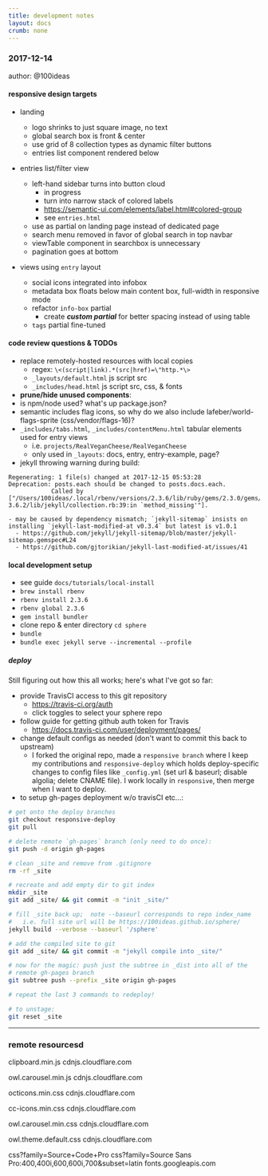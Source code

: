 ```yaml
---
title: development notes
layout: docs
crumb: none
---
```


### 2017-12-14
author: @100ideas

#### responsive design targets
- landing
  - logo shrinks to just square image, no text
  - global search box is front & center
  - use grid of 8 collection types as dynamic filter buttons
  - entries list component rendered below

- entries list/filter view
  - left-hand sidebar turns into button cloud
    + in progress
    - turn into narrow stack of colored labels
    - https://semantic-ui.com/elements/label.html#colored-group
    - see `entries.html`
  - use as partial on landing page instead of dedicated page
  - search menu removed in favor of global search in top navbar
  - viewTable component in searchbox is unnecessary
  - pagination goes at bottom

- views using `entry` layout
  + social icons integrated into infobox
  + metadata box floats below main content box, full-width in responsive mode
  + refactor `info-box` partial
    + create ___custom partial___ for better spacing instead of using table
  + `tags` partial fine-tuned



#### code review questions & TODOs
  - replace remotely-hosted resources with local copies
    - regex: ```\<(script|link).*(src|href)=\"http.*\>```
    - `_layouts/default.html` js script src
    - `_includes/head.html` js script src, css, & fonts
  - **prune/hide unused components**:
  - is npm/node used? what's up package.json?
  - semantic includes flag icons, so why do we also include lafeber/world-flags-sprite  (css/vendor/flags-16)?
  - `_includes/tabs.html`, `_includes/contentMenu.html` tabular elements used for entry views
    - i.e. `projects/RealVeganCheese/RealVeganCheese`
    - only used in `_layouts`: docs, entry, entry-example, page?
  - jekyll throwing warning during build:
  ```
  Regenerating: 1 file(s) changed at 2017-12-15 05:53:28        Deprecation: posts.each should be changed to posts.docs.each.
              Called by ["/Users/100ideas/.local/rbenv/versions/2.3.6/lib/ruby/gems/2.3.0/gems/jekyll-3.6.2/lib/jekyll/collection.rb:39:in `method_missing'"].
  ```
    - may be caused by dependency mismatch; `jekyll-sitemap` insists on installing `jekyll-last-modified-at v0.3.4` but latest is v1.0.1
      - https://github.com/jekyll/jekyll-sitemap/blob/master/jekyll-sitemap.gemspec#L24
      - https://github.com/gjtorikian/jekyll-last-modified-at/issues/41

#### local development setup
  - see guide `docs/tutorials/local-install`
  - `brew install rbenv`
  - `rbenv install 2.3.6`
  - `rbenv global 2.3.6`
  - `gem install bundler`
  - clone repo & enter directory `cd sphere`
  - `bundle`
  - `bundle exec jekyll serve --incremental --profile`

##### deploy
  Still figuring out how this all works; here's what I've got so far:

  - provide TravisCI access to this git repository
    - https://travis-ci.org/auth
    - click toggles to select your sphere repo
  - follow guide for getting github auth token for Travis
    - https://docs.travis-ci.com/user/deployment/pages/
  - change default configs as needed (don't want to commit this back to upstream)
    - I forked the original repo, made a `responsive branch` where I keep my contributions and `responsive-deploy` which holds deploy-specific changes to config files like `_config.yml` (set url & baseurl; disable algolia; delete CNAME file). I work locally in `responsive`, then merge when I want to deploy.
  - to setup gh-pages deployment w/o travisCI etc...:

  ```bash
  # get onto the deploy branches
  git checkout responsive-deploy
  git pull

  # delete remote `gh-pages` branch (only need to do once):
  git push -d origin gh-pages

  # clean _site and remove from .gitignore
  rm -rf _site

  # recreate and add empty dir to git index
  mkdir _site
  git add _site/ && git commit -m "init _site/"

  # fill _site back up;  note --baseurl corresponds to repo index_name
  #   i.e. full site url will be https://100ideas.github.io/sphere/
  jekyll build --verbose --baseurl '/sphere'

  # add the compiled site to git
  git add _site/ && git commit -m "jekyll compile into _site/"

  # now for the magic: push just the subtree in _dist into all of the
  # remote gh-pages branch
  git subtree push --prefix _site origin gh-pages

  # repeat the last 3 commands to redeploy!

  # to unstage:
  git reset _site
  ```




---
### remote resourcesd
clipboard.min.js
cdnjs.cloudflare.com

owl.carousel.min.js
cdnjs.cloudflare.com

octicons.min.css
cdnjs.cloudflare.com

cc-icons.min.css
cdnjs.cloudflare.com

owl.carousel.min.css
cdnjs.cloudflare.com

owl.theme.default.css
cdnjs.cloudflare.com

css?family=Source+Code+Pro
css?family=Source Sans Pro:400,400i,600,600i,700&subset=latin
fonts.googleapis.com
